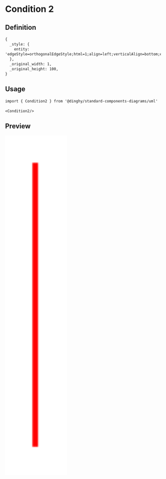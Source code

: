 # Condition 2

## Definition

```
{
  _style: { 
    entity: 'edgeStyle=orthogonalEdgeStyle;html=1;align=left;verticalAlign=bottom;endArrow=open;endSize=8;strokeColor=#ff0000;',
  },
  _original_width: 1,
  _original_height: 100,
}
```

## Usage

```
import { Condition2 } from '@dinghy/standard-components-diagrams/uml'

<Condition2/>
```

## Preview

<img src="./condition-2.png" width="200"/>

